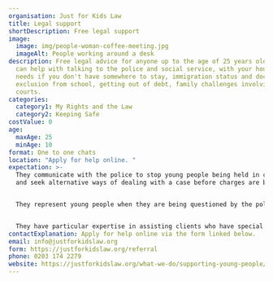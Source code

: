 ```yaml
---
organisation: Just for Kids Law
title: Legal support
shortDescription: Free legal support
image:
  image: img/people-woman-coffee-meeting.jpg
  imageAlt: People working around a desk
description: Free legal advice for anyone up to the age of 25 years old. They
  can help with talking to the police and social service, with your housing
  needs if you don't have somewhere to stay, immigration status and documents,
  exclusion from school, getting out of debt, family challenges involving
  courts.
categories:
  category1: My Rights and the Law
  category2: Keeping Safe
costValue: 0
age:
  maxAge: 25
  minAge: 10
format: One to one chats
location: "Apply for help online. "
expectation: >-
  They communicate with the police to stop young people being held in custody
  and seek alternative ways of dealing with a case before charges are brought. 


  They represent young people when they are being questioned by the police and advise them on their options. When a court case can't be avoided, they provide representation to young people to ensure their voices are heard, their rights respected, and the best outcome for their case is secured.


  They have particular expertise in assisting clients who have special needs and disabilities, including autism, helping them to overcome communication difficulties and ensuring they are listened to. 
contactExplanation: Apply for help online via the form linked below.
email: info@justforkidslaw.org
form: https://justforkidslaw.org/referral
phone: 0203 174 2279
website: https://justforkidslaw.org/what-we-do/supporting-young-people/how-can-just-kids-law-help-me
---
```

